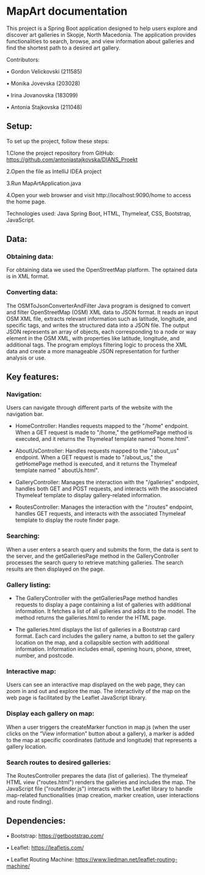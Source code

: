 # MapArt documentation

This project is a Spring Boot application designed to help users explore and discover art galleries in Skopje, North Macedonia. The application provides functionalities to search, browse, and view information about galleries and find the shortest path to a desired art gallery.

Contributors:

•	Gordon Velickovski (211585)

•	Monika Jovevska (203028)

•	Irina Jovanovska (183099)

•	Antonia Stajkovska (211048)

## Setup: 

To set up the project, follow these steps:

1.Clone the project repository from GitHub: https://github.com/antoniastajkovska/DIANS_Proekt  

2.Open the file as IntelliJ IDEA project

3.Run MapArtApplication.java

4.Open your web browser and visit http://localhost:9090/home to access the home page.

Technologies used: Java Spring Boot, HTML, Thymeleaf, CSS, Bootstrap, JavaScript.

## Data: 

### Obtaining data: 

For obtaining data we used the OpenStreetMap platform. The optained data is in XML format.

### Converting data: 

The OSMToJsonConverterAndFilter Java program is designed to convert and filter OpenStreetMap (OSM) XML data to JSON format. It reads an input OSM XML file, extracts relevant information such as latitude, longitude, and specific tags, and writes the structured data into a JSON file. The output JSON represents an array of objects, each corresponding to a node or way element in the OSM XML, with properties like latitude, longitude, and additional tags. The program employs filtering logic to process the XML data and create a more manageable JSON representation for further analysis or use.

## Key features: 

### Navigation:

Users can navigate through different parts of the website with the navigation bar.

-	HomeController: Handles requests mapped to the "/home" endpoint. When a GET request is made to "/home," the getHomePage method is executed, and it returns the Thymeleaf template named "home.html".
  
-	AboutUsController: Handles requests mapped to the "/about_us" endpoint. When a GET request is made to "/about_us," the getHomePage method is executed, and it returns the Thymeleaf template named " aboutUs.html".
  
-	GalleryController: Manages the interaction with the "/galleries" endpoint, handles both GET and POST requests, and interacts with the associated Thymeleaf template to display gallery-related information.
  
-	RoutesController: Manages the interaction with the "/routes" endpoint, handles GET requests, and interacts with the associated Thymeleaf template to display the route finder page.
  
### Searching: 

When a user enters a search query and submits the form, the data is sent to the server, and the getGalleriesPage method in the GalleryController processes the search query to retrieve matching galleries. The search results are then displayed on the page. 

### Gallery listing: 

-	The GalleryController with the getGalleriesPage method handles requests to display a page containing a list of galleries with additional information. It fetches a list of all galleries and adds it to the model. The method returns the galleries.html to render the HTML page.
  
-	The galleries.html displays the list of galleries in a Bootstrap card format. Each card includes the gallery name, a button to set the gallery location on the map, and a collapsible section with additional information. Information includes email, opening hours, phone, street, number, and postcode.

### Interactive map: 

Users can see an interactive map displayed on the web page,  they can zoom in and out and explore the map. The interactivity of the map on the web page is facilitated by the Leaflet JavaScript library.

### Display each gallery on map: 

When a user triggers the createMarker function in map.js (when the user clicks on the “View information” button about a gallery), a marker is added to the map at specific coordinates (latitude and longitude) that represents a gallery location. 

### Search routes to desired galleries: 

The RoutesController prepares the data (list of galleries). The thymeleaf HTML view ("routes.html")  renders the galleries and includes the map. The JavaScript file ("routefinder.js") interacts with the Leaflet library to handle map-related functionalities (map creation, marker creation, user interactions and route finding). 

## Dependencies: 

•	Bootstrap: https://getbootstrap.com/

•	Leaflet: https://leafletjs.com/

•	Leaflet Routing Machine: https://www.liedman.net/leaflet-routing-machine/ 


